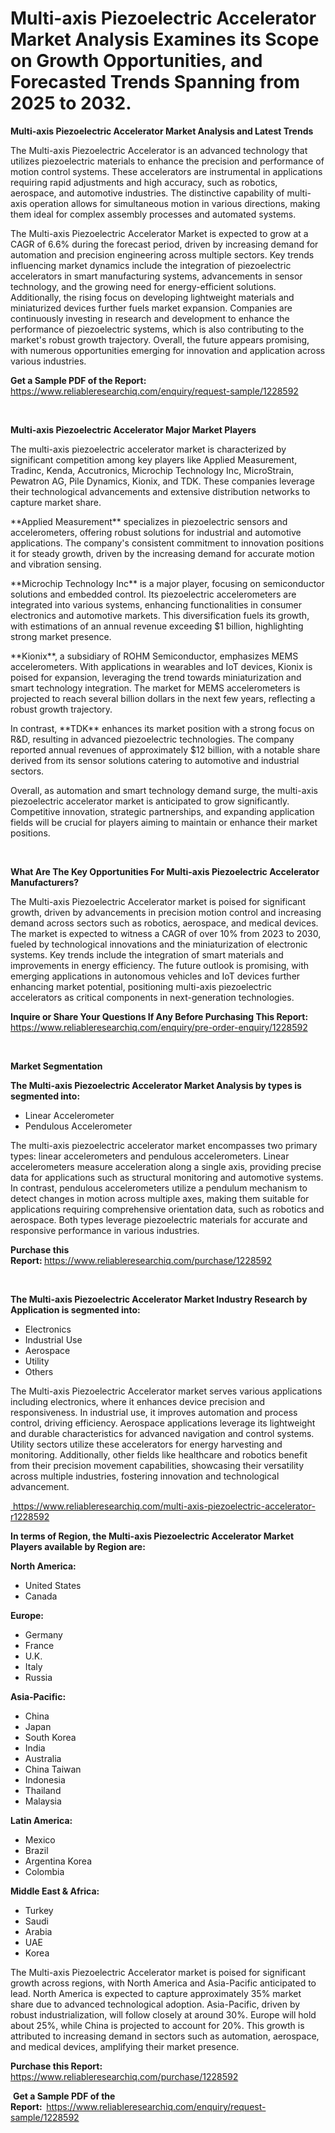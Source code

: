 <p><h1>Multi-axis Piezoelectric Accelerator Market Analysis Examines its Scope on Growth Opportunities, and Forecasted Trends Spanning from 2025 to 2032.</h1></p><p><strong>Multi-axis Piezoelectric Accelerator Market Analysis and Latest Trends</strong></p>
<p><p>The Multi-axis Piezoelectric Accelerator is an advanced technology that utilizes piezoelectric materials to enhance the precision and performance of motion control systems. These accelerators are instrumental in applications requiring rapid adjustments and high accuracy, such as robotics, aerospace, and automotive industries. The distinctive capability of multi-axis operation allows for simultaneous motion in various directions, making them ideal for complex assembly processes and automated systems.</p><p>The Multi-axis Piezoelectric Accelerator Market is expected to grow at a CAGR of 6.6% during the forecast period, driven by increasing demand for automation and precision engineering across multiple sectors. Key trends influencing market dynamics include the integration of piezoelectric accelerators in smart manufacturing systems, advancements in sensor technology, and the growing need for energy-efficient solutions. Additionally, the rising focus on developing lightweight materials and miniaturized devices further fuels market expansion. Companies are continuously investing in research and development to enhance the performance of piezoelectric systems, which is also contributing to the market's robust growth trajectory. Overall, the future appears promising, with numerous opportunities emerging for innovation and application across various industries.</p></p>
<p><strong>Get a Sample PDF of the Report:&nbsp;</strong> <a href="https://www.reliableresearchiq.com/enquiry/request-sample/1228592?utm_campaign=3289&utm_medium=2&utm_source=Github&utm_content=ia&utm_term=15042025&utm_id=multi-axis-piezoelectric-accelerator">https://www.reliableresearchiq.com/enquiry/request-sample/1228592</a></p>
<p>&nbsp;</p>
<p><strong>Multi-axis Piezoelectric Accelerator Major Market Players</strong></p>
<p><p>The multi-axis piezoelectric accelerator market is characterized by significant competition among key players like Applied Measurement, Tradinc, Kenda, Accutronics, Microchip Technology Inc, MicroStrain, Pewatron AG, Pile Dynamics, Kionix, and TDK. These companies leverage their technological advancements and extensive distribution networks to capture market share.</p><p>**Applied Measurement** specializes in piezoelectric sensors and accelerometers, offering robust solutions for industrial and automotive applications. The company's consistent commitment to innovation positions it for steady growth, driven by the increasing demand for accurate motion and vibration sensing.</p><p>**Microchip Technology Inc** is a major player, focusing on semiconductor solutions and embedded control. Its piezoelectric accelerometers are integrated into various systems, enhancing functionalities in consumer electronics and automotive markets. This diversification fuels its growth, with estimations of an annual revenue exceeding $1 billion, highlighting strong market presence.</p><p>**Kionix**, a subsidiary of ROHM Semiconductor, emphasizes MEMS accelerometers. With applications in wearables and IoT devices, Kionix is poised for expansion, leveraging the trend towards miniaturization and smart technology integration. The market for MEMS accelerometers is projected to reach several billion dollars in the next few years, reflecting a robust growth trajectory.</p><p>In contrast, **TDK** enhances its market position with a strong focus on R&D, resulting in advanced piezoelectric technologies. The company reported annual revenues of approximately $12 billion, with a notable share derived from its sensor solutions catering to automotive and industrial sectors.</p><p>Overall, as automation and smart technology demand surge, the multi-axis piezoelectric accelerator market is anticipated to grow significantly. Competitive innovation, strategic partnerships, and expanding application fields will be crucial for players aiming to maintain or enhance their market positions.</p></p>
<p>&nbsp;</p>
<p><strong>What Are The Key Opportunities For Multi-axis Piezoelectric Accelerator Manufacturers?</strong></p>
<p><p>The Multi-axis Piezoelectric Accelerator market is poised for significant growth, driven by advancements in precision motion control and increasing demand across sectors such as robotics, aerospace, and medical devices. The market is expected to witness a CAGR of over 10% from 2023 to 2030, fueled by technological innovations and the miniaturization of electronic systems. Key trends include the integration of smart materials and improvements in energy efficiency. The future outlook is promising, with emerging applications in autonomous vehicles and IoT devices further enhancing market potential, positioning multi-axis piezoelectric accelerators as critical components in next-generation technologies.</p></p>
<p><strong>Inquire or Share Your Questions If Any Before Purchasing This Report:</strong> <a href="https://www.reliableresearchiq.com/enquiry/pre-order-enquiry/1228592?utm_campaign=3289&utm_medium=2&utm_source=Github&utm_content=ia&utm_term=15042025&utm_id=multi-axis-piezoelectric-accelerator">https://www.reliableresearchiq.com/enquiry/pre-order-enquiry/1228592</a></p>
<p>&nbsp;</p>
<p><strong>Market Segmentation</strong></p>
<p><strong>The Multi-axis Piezoelectric Accelerator Market Analysis by types is segmented into:</strong></p>
<p><ul><li>Linear Accelerometer</li><li>Pendulous Accelerometer</li></ul></p>
<p><p>The multi-axis piezoelectric accelerator market encompasses two primary types: linear accelerometers and pendulous accelerometers. Linear accelerometers measure acceleration along a single axis, providing precise data for applications such as structural monitoring and automotive systems. In contrast, pendulous accelerometers utilize a pendulum mechanism to detect changes in motion across multiple axes, making them suitable for applications requiring comprehensive orientation data, such as robotics and aerospace. Both types leverage piezoelectric materials for accurate and responsive performance in various industries.</p></p>
<p><strong>Purchase this Report:&nbsp;</strong><a href="https://www.reliableresearchiq.com/purchase/1228592?utm_campaign=3289&utm_medium=2&utm_source=Github&utm_content=ia&utm_term=15042025&utm_id=multi-axis-piezoelectric-accelerator">https://www.reliableresearchiq.com/purchase/1228592</a></p>
<p>&nbsp;</p>
<p><strong>The Multi-axis Piezoelectric Accelerator Market Industry Research by Application is segmented into:</strong></p>
<p><ul><li>Electronics</li><li>Industrial Use</li><li>Aerospace</li><li>Utility</li><li>Others</li></ul></p>
<p><p>The Multi-axis Piezoelectric Accelerator market serves various applications including electronics, where it enhances device precision and responsiveness. In industrial use, it improves automation and process control, driving efficiency. Aerospace applications leverage its lightweight and durable characteristics for advanced navigation and control systems. Utility sectors utilize these accelerators for energy harvesting and monitoring. Additionally, other fields like healthcare and robotics benefit from their precision movement capabilities, showcasing their versatility across multiple industries, fostering innovation and technological advancement.</p></p>
<p><a href="https://www.reliableresearchiq.com/multi-axis-piezoelectric-accelerator-r1228592?utm_campaign=3289&utm_medium=2&utm_source=Github&utm_content=ia&utm_term=15042025&utm_id=multi-axis-piezoelectric-accelerator">&nbsp;https://www.reliableresearchiq.com/multi-axis-piezoelectric-accelerator-r1228592</a></p>
<p><strong>In terms of Region, the Multi-axis Piezoelectric Accelerator Market Players available by Region are:</strong></p>
<p>
    <p> <strong> North America: </strong>
        <ul>
            <li>United States</li>
            <li>Canada</li>
        </ul>
        </p> 
    <p> <strong> Europe: </strong>
        <ul>
            <li>Germany</li>
            <li>France</li>
            <li>U.K.</li>
            <li>Italy</li>
            <li>Russia</li>
        </ul>
        </p> 
    <p> <strong> Asia-Pacific: </strong>
        <ul>
            <li>China</li>
            <li>Japan</li>
            <li>South Korea</li>
            <li>India</li>
            <li>Australia</li>
            <li>China Taiwan</li>
            <li>Indonesia</li>
            <li>Thailand</li>
            <li>Malaysia</li>
        </ul>
        </p> 
    <p> <strong> Latin America: </strong>
        <ul>
            <li>Mexico</li>
            <li>Brazil</li>
            <li>Argentina Korea</li>
            <li>Colombia</li>
        </ul>
        </p> 
    <p> <strong> Middle East & Africa: </strong>
        <ul>
            <li>Turkey</li>
            <li>Saudi</li>
            <li>Arabia</li>
            <li>UAE</li>
            <li>Korea</li>
        </ul>
    </p>
    </p>
<p><p>The Multi-axis Piezoelectric Accelerator market is poised for significant growth across regions, with North America and Asia-Pacific anticipated to lead. North America is expected to capture approximately 35% market share due to advanced technological adoption. Asia-Pacific, driven by robust industrialization, will follow closely at around 30%. Europe will hold about 25%, while China is projected to account for 20%. This growth is attributed to increasing demand in sectors such as automation, aerospace, and medical devices, amplifying their market presence.</p></p>
<p><strong>Purchase this Report: </strong><a href="https://www.reliableresearchiq.com/purchase/1228592?utm_campaign=3289&utm_medium=2&utm_source=Github&utm_content=ia&utm_term=15042025&utm_id=multi-axis-piezoelectric-accelerator">https://www.reliableresearchiq.com/purchase/1228592</a></p>
<p>&nbsp;<strong>Get a Sample PDF of the Report:&nbsp;&nbsp;</strong><a href="https://www.reliableresearchiq.com/enquiry/request-sample/1228592?utm_campaign=3289&utm_medium=2&utm_source=Github&utm_content=ia&utm_term=15042025&utm_id=multi-axis-piezoelectric-accelerator">https://www.reliableresearchiq.com/enquiry/request-sample/1228592</a></p>
<p><strong></strong></p>
<p><p></p><p></p><p></p></p>